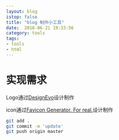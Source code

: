 ```yaml
---
layout: blog
istop: false
title: "blog 制作小工具"
date:  2018-06-21 19:33:56
category: tools
tags:
- tools
- html
---
```


# 实现需求

Logo通过<a href="https://www.designevo.com/cn/" title="免费在线logo制作软件">DesignEvo</a>设计制作

icon通过<a href="https://realfavicongenerator.net/" title="免费在线favicon制作软件">Favicon Generator. For real.</a>设计制作

```bash
git add .
git commit -m 'update'
git push origin master

```
